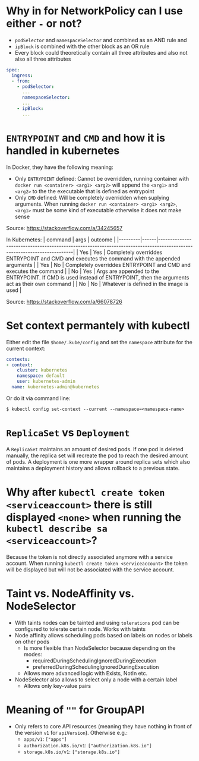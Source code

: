 # Why in for NetworkPolicy can I use either `-` or not?

* `podSelector` and `namespaceSelector` and combined as an AND rule and
* `ipBlock` is combined with the other block as an OR rule
* Every block could theoretically contain all three attributes and also not also all three attributes

```yaml
spec:
  ingress:
  - from:
    - podSelector:
      ...
      namespaceSelector:
      ...
    - ipBlock:
      ...
```

# `ENTRYPOINT` and `CMD` and how it is handled in kubernetes

In Docker, they have the following meaning:
* Only `ENTRYPOINT` defined: Cannot be overridden, running container with `docker run <container> <arg1> <arg2>` will append the `<arg1>` and `<arg2>` to the the executable that is defined as entrypoint
* Only `CMD` defined: Will be completely overridden when suplying arguments. When running `docker run <container> <arg1> <arg2>`, `<arg1>` must be some kind of executable otherwise it does not make sense

Source: https://stackoverflow.com/a/34245657

In Kubernetes:
| command | args | outcome                                                                                                                |
|---------|------|------------------------------------------------------------------------------------------------------------------------|
| Yes     | Yes  | Completely overriddes ENTRYPOINT and CMD and executes the command with the appended arguments                          |
| Yes     | No   | Completely overriddes ENTRYPOINT and CMD and executes the command                                                      |
| No      | Yes  | Args are appended to the ENTRYPOINT. If CMD is used instead of ENTRYPOINT, then the arguments act as their own command |
| No      | No   | Whatever is defined in the image is used                                                                               |

Source: https://stackoverflow.com/a/66078726

# Set context permantely with kubectl

Either edit the file `$home/.kube/config` and set the `namespace` attribute for the current context:
```yaml
contexts:
- context:
    cluster: kubernetes
    namespace: default
    user: kubernetes-admin
  name: kubernetes-admin@kubernetes
```

Or do it via command line:
```
$ kubectl config set-context --current --namespace=<namespace-name>
```

# `ReplicaSet` vs `Deployment`

A `ReplicaSet` maintains an amount of desired pods. If one pod is deleted manually, the replica set will recreate the pod to reach the desired amount of pods. A deployment is one more wrapper around replica sets which also maintains a deployment history and allows rollback to a previous state.

# Why after `kubectl create token <serviceaccount>` there is still displayed `<none>` when running the `kubectl describe sa <serviceaccount>`?

Because the token is not directly associated anymore with a service account. When running `kubectl create token <serviceaccount>` the token will be displayed but will not be associated with the service account.

# Taint vs. NodeAffinity vs. NodeSelector

* With taints nodes can be tainted and using `tolerations` pod can be configured to tolerate certain node. Works with taints
* Node affinity allows scheduling pods based on labels on nodes or labels on other pods
  * Is more flexible than NodeSelector because depending on the modes:
    * requiredDuringSchedulingIgnoredDuringExecution 
    * preferredDuringSchedulingIgnoredDuringExecution 
  * Allows more advanced logic with Exists, NotIn etc.
* NodeSelector also allows to select only a node with a certain label
  * Allows only key-value pairs

# Meaning of `""` for GroupAPI

* Only refers to core API resources (meaning they have nothing in front of the version `v1` for `apiVersion`). Otherwise e.g.:
  * `apps/v1`: `["apps"]`
  * `authorization.k8s.io/v1`: `["authorization.k8s.io"]`
  * `storage.k8s.io/v1`: `["storage.k8s.io"]`
